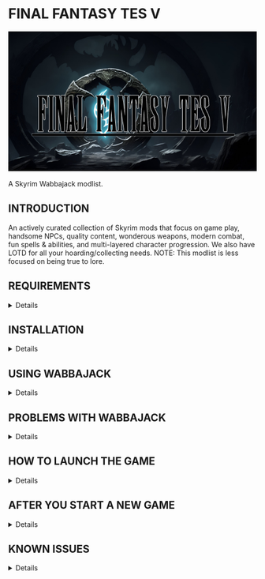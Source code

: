 # FINAL FANTASY TES V

![FINAL FANTASY TES V Title Image](https://github.com/McKaysPlay/FINAL-FANTASY-TES-V/blob/main/Final%20Fantasy%20TES%20V%20logo%20smaller.png)

A Skyrim Wabbajack modlist.

## INTRODUCTION

An actively curated collection of Skyrim mods that focus on game play, handsome NPCs, quality content, wonderous weapons, modern combat, fun spells & abilities, and multi-layered character progression. We also have LOTD for all your hoarding/collecting needs. NOTE: This modlist is less focused on being true to lore.

## REQUIREMENTS
<details>
  
- Steam version of the game 
- Skyrim Anniversary Edition  
- [Nexus Premium Account](https://forums.nexusmods.com/index.php?/store/category/1-premium-membership/)
- [VectorPlexus Account](https://vectorplexis.com/)

</details> 
 
## INSTALLATION
<details>
  
## Installing Microsoft Visual C++ Redistributable Package

The _Microsoft Visual C++_ redistributable package is required for _Mod Organizer 2_ and you can download it from _Microsoft._ Download the x64 version under "Visual Studio 2015, 2017 and 2019" [here](https://aka.ms/vs/16/release/vc_redist.x64.exe).

## Steam Config

**Change Steam's Update Behavior**

To ensure that _Steam_ does not automatically update _Skyrim_ for you and lock you out of playing your _Wabbajack_ modlist(s), open the Properties window of _Skyrim AE_ in _Steam_, navigate to the Updates tab and change Automatic updates to _Only update this game when I launch it_. You should also disable the _Steam Cloud_. It is incompatible with the profile-specific saves of a _Wabbajack_ modlist.

**Set the Game language to English**

_Wabbajack_ will check your game files and make sure that your installed version is the same as my installed version. This also means that any other language than English will fail the installation. You can change the game's language in the Properties window as mentioned above. It may be required to verify your files afterward.

**Install Skyrim** 

The _Anniversary Edition_ upgrade is required. No exceptions will be made. If you do not have the game installed, do so and launch the vanilla game to download all _Creation Club_ content available with the upgrade. If for some reason you have problems with your _Steam_ installation, you may need to verify the local content as described in _Steam's_ documentation.

If you didn't see / do the step in the image below when you first launch Skyrim AE, then you either don't have the AE DLC or you missed this step.  Verify your Steam files for Skyrim AE which _should_ correct this for you. 

[Skyrim Anniversary Edition Download prompt](https://preview.redd.it/nt92sg8mdxy71.png?width=3840&format=png&auto=webp&v=enabled&s=4ab3b1b975064119797409185cedd9dfc5c5e5e7)

_Source: [Reddit Post](https://www.reddit.com/r/skyrim/comments/qrgion/screenshots_on_xbox_series_x/)_

**Do Not Use Any Part of This List in a Protected Folder**

This includes `Program Files,` `Program Files (x86)`, `Downloads`, `Documents`, the `Desktop` or any other folders that _Windows_ considers "Protected" (essential to the operating system). If the _Wabbajack_ folder, the _Skyrim Special Edition_ folder, the _Steam_ folder, the modlist folder or the downloads folder are in any of these directories, the modlist will not function properly. Relocate offending folders to a non-Protected location such as the root directory of one of your drives. (D:\ for example.)

**Do Not Use Any Protected Folders inside of OneDrive**

You will experience unusual behavior if your `My Games` folder (usually in the `Documents` folder) is part of a _OneDrive_ Cloud Folder. You will need to relocate it or disable _OneDrive._ There are no exceptions.

**Make Exceptions for Anti-Malware Programs**

Exclude antivirus and anti-malware programs from monitoring three directories: those containing the _Wabbajack_ app, the _Skyrim Special Edition_ game folder, and the directory in which you wish to install the modlist. _Wabbajack_ and _Mod Organizer 2_ both use low-level file system virtualization which most anti-malware programs falsely detect as malicious. 

Particularly intrusive malware solutions such as _Bitdefender_ and _Webroot_ don't propery respect exclusions and cannot be completely disabled -- they must be fully uninstalled.

**Set Pagefile to 40GB Or Above**

This can be accomplished in the System Settings for Windows. It is recommended to set the minimum and maximum pagefile size to `40,960` all on one solid state drive as mentioned above. More than one pagefile is not needed so long as it is large enough and located on a fast enough drive.

**Ensure Enough Free Storage Space**

FINAL FANTASY TES V requires **223GB** of space for the install and **134GB** of space for the downloads. You can have these located on seperate drives, or on the same drive for a total space requirement of **357GB**. Finally, I don't recommend reduce the free space on any drive below **15%** (the bar in _File Manager_ will turn red) or you will suffer performance problems.
  
</details>
  
##  USING WABBAJACK
<details>

The download and installation process can take a very long time depending on your system specs. 

It is advised to have ALL relevant folders (for `Wabbajack.exe`, `Steam`, the modlist folder, and the downloads folder) on a solid state drive. Do not place any of these folders on a hard disk drive, flash drive, or external drive of any kind. After the list is installed, you can relocate **only** the downloads folder to such a drive.

</details>

##  PROBLEMS WITH WABBAJACK
<details>

There are a lot of different scenarios where _Wabbajack_ will produce an error. Re-run _Wabbajack_ before seeking assistance. _Wabbajack_ will only download and reinstall the bare minimum necessary to get the modlist working. 

**DO NOT CONTACT MOD AUTHORS DIRECTLY.**

I, McKaysPlay, fully accept any responsibility for difficulties with this list and any conflicts I introduce, so please do not question mod authors on the _Nexus_, _Vector Plexus_, or any other site about bugs that may result from this lists' use. Direct your questions to me, not the mod authors who should never be expected to support a modlist setup.

**Various files beginning with "cc" and ending with "esl" or "esm" failed to download.**

You did not purchase the $20 upgrade to Skyrim. This is not negotiable. Purchase it, verify it, delete it and re-download it if necessary, and try again.  

Again, if you don't / didn't see the below you don't have the AE version installed.

[Skyrim Anniversary Edition Download prompt](https://preview.redd.it/nt92sg8mdxy71.png?width=3840&format=png&auto=webp&v=enabled&s=4ab3b1b975064119797409185cedd9dfc5c5e5e7)

_Source: [Reddit Post](https://www.reddit.com/r/skyrim/comments/qrgion/screenshots_on_xbox_series_x/)_

**Could not download x:**

Some Internet providers have difficulty accessing the servers which host the files comprising the list. Try using a VPN (Virtual Private Network) with a terminus set to the United States. Free options include _ProtonVPN_ and _Cloudflare WARP._ If a download gets interrupted, you may need to delete all corrupt local copies before trying again.

**Wabbajack could not find m-Cy game folder:**

FINAL FANTASY TES V will not work with a GOG or pirated version of the game. If you own the game on _Steam,_ go back to the Installation step. If this still doesn't work, ensure that you are not running Wabbajack as an Administrator. **DO NOT ASK FOR HELP WITH PIRATED GAMES.**

</details>

## HOW TO LAUNCH THE GAME
<details>
  
01. Navigate to the location where you installed the Wabbajack list
02. Open Mod Organizer.exe
03. Use the drop down list in the top right corner of Mod Organizer to select _Final Fantasy TES V_
04. Click Run in the top right corner of Mod Organizer.
05. Wait a few minutes while Skyrim boots up to the Main Menu
06. Seriously, it takes a bit to get everything loaded

</details>

## AFTER YOU START A NEW GAME 
<details>

1. Create and name your character in Racemenu.
2. Wait for **ALL** the messages in the top left corner of your screen to stop scrolling by, this will take a few minutes.
3. Click OK on the _you need to close the menu now._ popup.
4. Click OK on the _MCM Recorder has finished playing_ popup.
5. Seriously, don't open any menus, don't save, don't talk to the little dragon, don't try to leave until there are no more messages scrolling in the top left corner of your screen.
6. When the game asks _Would you like to assign your attributes now?_ - Choose Yes.
7. When the game asks you to _Choose Difficulty Level for Ava_ - Choose Novice (30).
8. Loot the room for gear, weapons, food, potions, and spell books (feel free to take everything if you can carry it).
9. Hit Esc to open up the Game Menu and click on _MOD CONFIGURATION_ menu.
10. Scroll down to find and click on _Stay in the Fight_.
11. Wait for the menus to load and then click on _Immortality_.
12. _Under Pact with The Gods_, Check off _Active_.
13. Close menus to save.
14. Hit Tab and open _MAGIC_ menu.
15. Navigate to _POWERS_ tab.
16. Equip _Reflect_.
17. Close menus.
18. Hit Z to activate Reflect and choose a Skill to increase by 10 points from your background before you were an adventurer.
19. Hit Tab to open _ITEMS_ menu.
20. Read _Spellforge Manual_.
21. Choose Yes to import spells, this will take a few minutes.
22. Close menus.
23. Wait until message shows up that all spells have been imported and click Ok.
24. Click _Conjure Forge: Not Learned_ to learn how to conjure the Spellforge
25. Click _Close_ to close menus.
26. Talk to The Messenger (the little dragon) and choose your fate **picking a vampire start is not recommended - see known issues**
27. Open and walk through the door, be patient as the game prepares and loads your world.
28. Shortly after loading into the game world Moonlight Tales will ask what option to scale the werewolf perks to - there is no wrong answer, choose what you like, you can always change your selection later with the configureation ring.
29. **If your character's face doesn't look right see known issues**
30. Go forth and adventure!
  
</details>

## KNOWN ISSUES
<details>
Please remember this is an ALPHA build. Bugs, crashes, and glitches should be expected (and reported!)


- Fire place textures are missing/purple (This is an Embers XD issue meaning I need to add another patch)
- Powerful and aggressive creatures start spawning in Vampire Coven/Caves **VERY** quickly after entering them. This should only be an issue if you picked a Vampire start - Run to the exit as quick as you can.
- The game can forget to load your face properly. Open up the console with '`'. Then type 'showracemenu' and hit enter. Then close the console with '`' again. Then simply hit the Done key and accept the name of your character.
  
</details>
